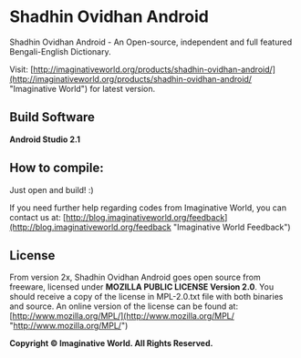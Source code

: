 # Shadhin Ovidhan Android #
Shadhin Ovidhan Android - An Open-source, independent and full featured Bengali-English Dictionary.

Visit: [http://imaginativeworld.org/products/shadhin-ovidhan-android/](http://imaginativeworld.org/products/shadhin-ovidhan-android/ "Imaginative World") for latest version.


## Build Software ##

**Android Studio 2.1**


## How to compile: ##

Just open and build! :)

If you need further help regarding codes from Imaginative World, you can contact us at: [http://blog.imaginativeworld.org/feedback](http://blog.imaginativeworld.org/feedback "Imaginative World Feedback")

## License ##

From version 2x, Shadhin Ovidhan Android goes open source from freeware, licensed under **MOZILLA PUBLIC LICENSE Version 2.0**. You should receive a copy of the license in MPL-2.0.txt file with both binaries and source. An online version of the license can be found at: [http://www.mozilla.org/MPL/](http://www.mozilla.org/MPL/ "http://www.mozilla.org/MPL/")

**Copyright © Imaginative World. All Rights Reserved.**